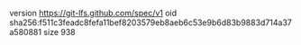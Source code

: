 version https://git-lfs.github.com/spec/v1
oid sha256:f511c3feadc8fefa11bef8203579eb8aeb6c53e9b6d83b9883d714a37a580881
size 938
